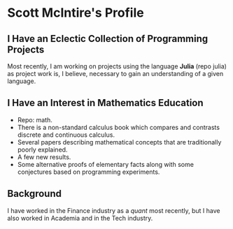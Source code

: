 # Scott McIntire's Profile

## I Have an Eclectic Collection of Programming Projects
Most recently, I am working on projects using the language **Julia** (repo julia) as project work is, I believe,
necessary to gain an understanding of a given language.

## I Have an Interest in Mathematics Education
- Repo: math.
- There is a non-standard calculus book which compares and contrasts discrete and continuous calculus.
- Several papers describing mathematical concepts that are traditionally poorly explained.
- A few new results.
- Some alternative proofs of elementary facts along with some conjectures based on programming experiments.

## Background
I have worked in the Finance industry as a *quant* most recently, but I have also worked in Academia and in the Tech industry.
